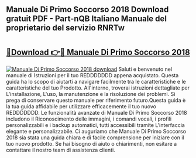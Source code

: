 ## Manuale Di Primo Soccorso 2018 Download gratuit PDF - Part-nQB Italiano Manuale del proprietario del servizio RNRTw

# <h2><a href="http://dfc18q.blite.top/?on=Manuale+Di+Primo+Soccorso+2018">🔗Download 👉🔴 Manuale Di Primo Soccorso 2018</a></h2>

[![Manuale Di Primo Soccorso 2018 download](https://i.imgur.com/lujVjoI.png)](http://dfc18q.blite.top/?on=Manuale+Di+Primo+Soccorso+2018)
Saluti e benvenuto nel manuale di Istruzioni per il tuo REDDDDDDD appena acquistato. Questa guida ha lo scopo di aiutarti a navigare facilmente tra le caratteristiche e le caratteristiche del tuo Prodotto. All'interno, troverai istruzioni dettagliate per L'installazione, L'uso, la manutenzione e la risoluzione dei problemi. Si prega di conservare questo manuale per riferimento futuro.Questa guida è la tua guida affidabile per utilizzare efficacemente il tuo nuovo REDDDDDDD. Le funzionalità avanzate di Manuale Di Primo Soccorso 2018 includono il Riconoscimento delle immagini, i comandi vocali, i profili personalizzabili e i backup automatici, tutti accessibili tramite L'interfaccia elegante e personalizzabile. Ci auguriamo che Manuale Di Primo Soccorso 2018 sia stata una guida chiara e di facile comprensione per iniziare con il tuo nuovo prodotto. Se hai bisogno di aiuto o chiarimenti, non esitare a contattare il nostro team di assistenza clienti.
